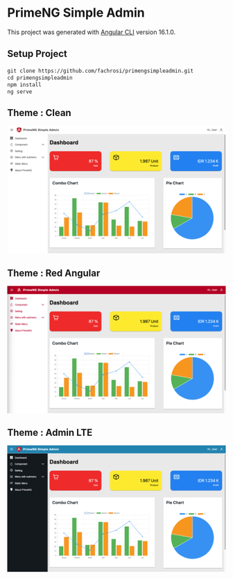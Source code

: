 # PrimeNG Simple Admin
This project was generated with [Angular CLI](https://github.com/angular/angular-cli) version 16.1.0.

## Setup Project
```
git clone https://github.com/fachrosi/primengsimpleadmin.git
cd primengsimpleadmin
npm install
ng serve
```

## Theme : Clean
![](dashboard-clean.png)

## Theme : Red Angular
![](dashboard-redangular.png)

## Theme : Admin LTE
![](dashboard-adminlte.png)

